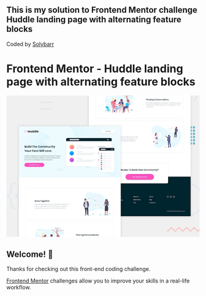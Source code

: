 ## This is my solution to Frontend Mentor challenge Huddle landing page with alternating feature blocks
Coded by [Solybarr](https://github.com/solybarr)



# Frontend Mentor - Huddle landing page with alternating feature blocks

![Design preview for the Huddle landing page with alternating feature blocks coding challenge](./images/desktop-preview.jpg)

## Welcome! 👋

Thanks for checking out this front-end coding challenge.

[Frontend Mentor](https://www.frontendmentor.io) challenges allow you to improve your skills in a real-life workflow.